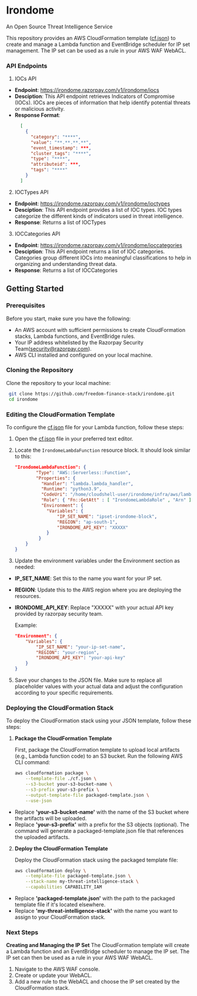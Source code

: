 # Irondome
An Open Source Threat Intelligence Service

This repository provides an AWS CloudFormation template ([cf.json](./infra/aws/cf.json)) to create and manage a Lambda function and EventBridge scheduler for IP set management. The IP set can be used as a rule in your AWS WAF WebACL.

### API Endpoints

1. IOCs API
  - **Endpoint**: https://irondome.razorpay.com/v1/irondome/iocs
  - **Desciption**: This API endpoint retrieves Indicators of Compromise (IOCs). IOCs are pieces of information that help identify potential threats or malicious activity.
  - **Response Format**:
    ```json
      [
        {
          "category": "****",
          "value": "**.**.**.**",
          "event_timestamp": ***,
          "cluster_tags": "****",
          "type": "****",
          "attributeid": ***,
          "tags": "****"
        }
      ]
    ```
2. IOCTypes API
  - **Endpoint**: https://irondome.razorpay.com/v1/irondome/ioctypes
  - **Desciption**: This API endpoint provides a list of IOC types. IOC types categorize the different kinds of indicators used in threat intelligence.
  - **Response**: Returns a list of IOCTypes
3. IOCCategories API
  - **Endpoint**: https://irondome.razorpay.com/v1/irondome/ioccategories
  - **Desciption**: This API endpoint returns a list of IOC categories. Categories group different IOCs into meaningful classifications to help in organizing and understanding threat data.
  - **Response**: Returns a list of IOCCategories

## Getting Started

### Prerequisites

Before you start, make sure you have the following:
- An AWS account with sufficient permissions to create CloudFormation stacks, Lambda functions, and EventBridge rules.
- Your IP address whitelisted by the Razorpay Security Team(security@razorpay.com).
- AWS CLI installed and configured on your local machine.

### Cloning the Repository

Clone the repository to your local machine:
  ```bash
   git clone https://github.com/freedom-finance-stack/irondome.git
   cd irondome
  ```
### Editing the CloudFormation Template

To configure the [cf.json](./infra/aws/cf.json) file for your Lambda function, follow these steps:

1. Open the [cf.json](./infra/aws/cf.json) file in your preferred text editor.

3. Locate the `IrondomeLambdaFunction` resource block. It should look similar to this:

    ```json
    "IrondomeLambdaFunction": {
            "Type": "AWS::Serverless::Function",
            "Properties": {
              "Handler": "lambda.lambda_handler",
              "Runtime": "python3.9",
              "CodeUri": "/home/cloudshell-user/irondome/infra/aws/lambda",
              "Role": { "Fn::GetAtt" : [ "IrondomeLambdaRole" , "Arn" ] },
              "Environment": {
                "Variables": {
                    "IP_SET_NAME": "ipset-irondome-block",
                    "REGION": "ap-south-1",
                    "IRONDOME_API_KEY": "XXXXX"
                }
             }
        }
    }
    ```

4. Update the environment variables under the Environment section as needed:

-  **IP_SET_NAME**: Set this to the name you want for your IP set.
-  **REGION**: Update this to the AWS region where you are deploying the resources.
-  **IRONDOME_API_KEY**: Replace "XXXXX" with your actual API key provided by razorpay security team.
  
      Example:
      ```json
      "Environment": {
          "Variables": {
              "IP_SET_NAME": "your-ip-set-name",
              "REGION": "your-region",
              "IRONDOME_API_KEY": "your-api-key"
          }
      }
      ```
    
5. Save your changes to the JSON file.
Make sure to replace all placeholder values with your actual data and adjust the configuration according to your specific requirements.

### Deploying the CloudFormation Stack

To deploy the CloudFormation stack using your JSON template, follow these steps:

1. **Package the CloudFormation Template**

   First, package the CloudFormation template to upload local artifacts (e.g., Lambda function code) to an S3 bucket. Run the following AWS CLI command:

    ```bash
    aws cloudformation package \
        --template-file ./cf.json \
        --s3-bucket your-s3-bucket-name \
        --s3-prefix your-s3-prefix \
        --output-template-file packaged-template.json \
        --use-json
    ```
- Replace **'your-s3-bucket-name'** with the name of the S3 bucket where the artifacts will be uploaded.
- Replace **'your-s3-prefix'** with a prefix for the S3 objects (optional).
The command will generate a packaged-template.json file that references the uploaded artifacts.

2. **Deploy the CloudFormation Template**

    Deploy the CloudFormation stack using the packaged template file:

    ```bash
    aws cloudformation deploy \
        --template-file packaged-template.json \
        --stack-name my-threat-intelligence-stack \
        --capabilities CAPABILITY_IAM
    ```
- Replace **'packaged-template.json'** with the path to the packaged template file if it's located elsewhere.
- Replace **'my-threat-intelligence-stack'** with the name you want to assign to your CloudFormation stack.
  
### Next Steps

**Creating and Managing the IP Set**
The CloudFormation template will create a Lambda function and an EventBridge scheduler to manage the IP set. The IP set can then be used as a rule in your AWS WAF WebACL.
1. Navigate to the AWS WAF console.
2. Create or update your WebACL.
3. Add a new rule to the WebACL and choose the IP set created by the CloudFormation stack.
